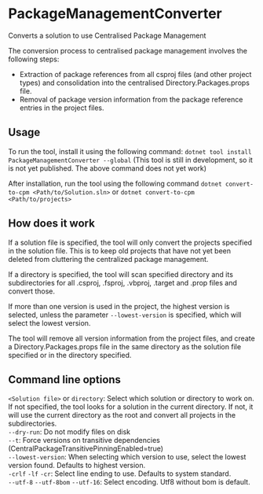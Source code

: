 # PackageManagementConverter

Converts a solution to use Centralised Package Management

The conversion process to centralised package management involves the following steps:
- Extraction of package references from all csproj files (and other project types) and consolidation into the centralised Directory.Packages.props file.
- Removal of package version information from the package reference entries in the project files.

## Usage

To run the tool, install it using the following command:
`dotnet tool install PackageManagementConverter --global`
(This tool is still in development, so it is not yet published. The above command does not yet work)

After installation, run the tool using the following command
`dotnet convert-to-cpm <Path/to/Solution.sln>`
or 
`dotnet convert-to-cpm <Path/to/projects>`

## How does it work

If a solution file is specified, the tool will only convert the projects specified in the solution file. This is to keep old projects that have not yet been deleted from cluttering the centralized package management.

If a directory is specified, the tool will scan specified directory and its subdirectories for all .csproj, .fsproj, .vbproj, .target and .prop files and convert those.

If more than one version is used in the project, the highest version is selected, unless the parameter `--lowest-version` is specified, which will select the lowest version.

The tool will remove all version information from the project files, and create a Directory.Packages.props file in the same directory as the solution file specified or in the directory specified.

## Command line options
`<Solution file>` or `directory`: Select which solution or directory to work on. If not specified, the tool looks for a solution in the current directory. If not, it will use the current directory as the root and convert all projects in the subdirectories.   
`--dry-run`: Do not modify files on disk   
`--t`: Force versions on transitive dependencies (CentralPackageTransitivePinningEnabled=true)   
`--lowest-version`: When selecting which version to use, select the lowest version found. Defaults to highest version.   
`-crlf` `-lf` `-cr`: Select line ending to use. Defaults to system standard.    
`--utf-8` `--utf-8bom` `--utf-16`: Select encoding. Utf8 without bom is default.
